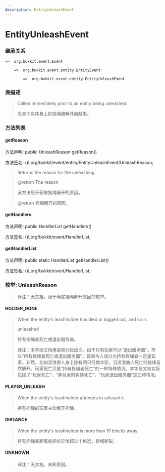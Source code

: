 ```yaml
---
description: EntityUnleashEvent
---
```


# EntityUnleashEvent

### 继承关系

    =>  org.bukkit.event.Event

        =>  org.bukkit.event.entity.EntityEvent

            =>  org.bukkit.event.entity.EntityUnleashEvent

### 类描述

> Called immediately prior to an entity being unleashed.
>
> 当某个实体身上的拴绳被解开前触发。

### 方法列表

#### getReason

方法声明: public UnleashReason getReason()

方法签名: ()Lorg/bukkit/event/entity/EntityUnleashEvent/UnleashReason;

> Returns the reason for the unleashing.
>
> @return The reason
>
> 该方法用于获取拴绳解开的原因。
>
> @return 拴绳解开的原因。

#### getHandlers

方法声明: public HandlerList getHandlers()

方法签名: ()Lorg/bukkit/event/HandlerList;

#### getHandlerList

方法声明: public static HandlerList getHandlerList()

方法签名: ()Lorg/bukkit/event/HandlerList;

### 枚举: UnleashReason

> 译注：无文档。用于确定拴绳解开原因的枚举。

#### HOLDER_GONE

> When the entity's leashholder has died or logged out, and so is
>
> unleashed
>
> 持有拴绳者死亡或退出服务器。
>
> 译注：本字段文档用语易引起歧义。由于只有玩家可以“退出服务器”，所以“持有拴绳者死亡或退出服务器”，容易令人误以为持有拴绳者一定是玩家。非然。比如流浪商人身上拴有两只行商羊驼，当流浪商人死亡时拴绳自然解开。玩家死亡只是“持有拴绳者死亡”的一种特殊情况。本字段文档实际包括了“玩家死亡”、“非玩家的实体死亡”、“玩家退出服务器”这三种情况。

#### PLAYER_UNLEASH

> When the entity's leashholder attempts to unleash it
>
> 持有拴绳的玩家主动解开拴绳。

#### DISTANCE

> When the entity's leashholder is more than 10 blocks away
>
> 持有拴绳者距离被拴的实体超过十格远，拴绳断裂。

#### UNKNOWN

> 译注：无文档。未知原因。
